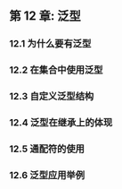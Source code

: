 ## 第 12 章: 泛型

### 12.1 为什么要有泛型

### 12.2 在集合中使用泛型

### 12.3 自定义泛型结构

### 12.4 泛型在继承上的体现

### 12.5 通配符的使用

### 12.6 泛型应用举例

